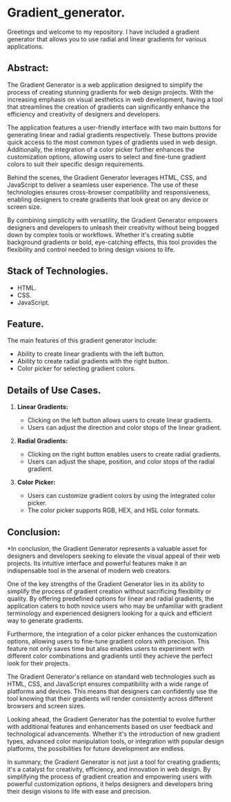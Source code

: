# Gradient_generator.

 Greetings and welcome to my repository. I have included a gradient generator that allows you to use radial and linear gradients for various applications.


## Abstract: 
The Gradient Generator is a web application designed to simplify the process of creating stunning gradients for web design projects. With the increasing emphasis on visual aesthetics in web development, having a tool that streamlines the creation of gradients can significantly enhance the efficiency and creativity of designers and developers.

The application features a user-friendly interface with two main buttons for generating linear and radial gradients respectively. These buttons provide quick access to the most common types of gradients used in web design. Additionally, the integration of a color picker further enhances the customization options, allowing users to select and fine-tune gradient colors to suit their specific design requirements.

Behind the scenes, the Gradient Generator leverages HTML, CSS, and JavaScript to deliver a seamless user experience. The use of these technologies ensures cross-browser compatibility and responsiveness, enabling designers to create gradients that look great on any device or screen size.

By combining simplicity with versatility, the Gradient Generator empowers designers and developers to unleash their creativity without being bogged down by complex tools or workflows. Whether it's creating subtle background gradients or bold, eye-catching effects, this tool provides the flexibility and control needed to bring design visions to life.

## Stack of Technologies.
- HTML.
- CSS.
- JavaScript.

## Feature.
The main features of this gradient generator include:
- Ability to create linear gradients with the left button.
- Ability to create radial gradients with the right button.
- Color picker for selecting gradient colors.

## Details of Use Cases.
1. **Linear Gradients:**
   - Clicking on the left button allows users to create linear gradients.
   - Users can adjust the direction and color stops of the linear gradient.

2. **Radial Gradients:**
   - Clicking on the right button enables users to create radial gradients.
   - Users can adjust the shape, position, and color stops of the radial gradient.

3. **Color Picker:**
   - Users can customize gradient colors by using the integrated color picker.
   - The color picker supports RGB, HEX, and HSL color formats.

## Conclusion: 
*In conclusion, the Gradient Generator represents a valuable asset for designers and developers seeking to elevate the visual appeal of their web projects. Its intuitive interface and powerful features make it an indispensable tool in the arsenal of modern web creators.

One of the key strengths of the Gradient Generator lies in its ability to simplify the process of gradient creation without sacrificing flexibility or quality. By offering predefined options for linear and radial gradients, the application caters to both novice users who may be unfamiliar with gradient terminology and experienced designers looking for a quick and efficient way to generate gradients.

Furthermore, the integration of a color picker enhances the customization options, allowing users to fine-tune gradient colors with precision. This feature not only saves time but also enables users to experiment with different color combinations and gradients until they achieve the perfect look for their projects.

The Gradient Generator's reliance on standard web technologies such as HTML, CSS, and JavaScript ensures compatibility with a wide range of platforms and devices. This means that designers can confidently use the tool knowing that their gradients will render consistently across different browsers and screen sizes.

Looking ahead, the Gradient Generator has the potential to evolve further with additional features and enhancements based on user feedback and technological advancements. Whether it's the introduction of new gradient types, advanced color manipulation tools, or integration with popular design platforms, the possibilities for future development are endless.

In summary, the Gradient Generator is not just a tool for creating gradients; it's a catalyst for creativity, efficiency, and innovation in web design. By simplifying the process of gradient creation and empowering users with powerful customization options, it helps designers and developers bring their design visions to life with ease and precision.
